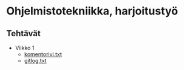 # Ohjelmistotekniikka, harjoitustyö
## Tehtävät
* Viikko 1
  * [komentorivi.txt](https://github.com/Jikke/ot-harjoitustyo/blob/master/laskarit/viikko1/komentorivi.txt)
  * [gitlog.txt](https://github.com/Jikke/ot-harjoitustyo/blob/master/laskarit/viikko1/gitlog.txt)
